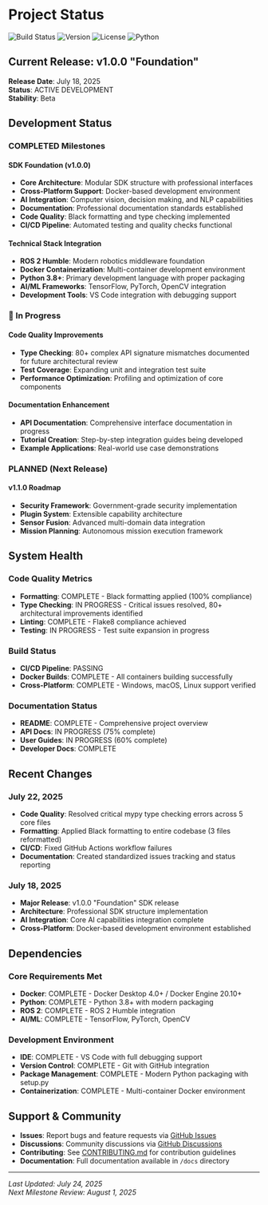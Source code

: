 # Project Status

<!-- DEVTEAM: This file tracks current development status - maintain professional tone without decorative elements -->

![Build Status](https://img.shields.io/github/actions/workflow/status/constellation-overwatch/constellation-overwatch/ci.yml?branch=main)
![Version](https://img.shields.io/badge/version-1.0.0-blue)
![License](https://img.shields.io/badge/license-MIT-green)
![Python](https://img.shields.io/badge/python-3.8%2B-blue)

## Current Release: v1.0.0 "Foundation"

**Release Date**: July 18, 2025  
**Status**: ACTIVE DEVELOPMENT  
**Stability**: Beta  

## Development Status

### COMPLETED Milestones

#### SDK Foundation (v1.0.0)
- **Core Architecture**: Modular SDK structure with professional interfaces
- **Cross-Platform Support**: Docker-based development environment  
- **AI Integration**: Computer vision, decision making, and NLP capabilities
- **Documentation**: Professional documentation standards established
- **Code Quality**: Black formatting and type checking implemented
- **CI/CD Pipeline**: Automated testing and quality checks functional

#### Technical Stack Integration
- **ROS 2 Humble**: Modern robotics middleware foundation
- **Docker Containerization**: Multi-container development environment
- **Python 3.8+**: Primary development language with proper packaging
- **AI/ML Frameworks**: TensorFlow, PyTorch, OpenCV integration
- **Development Tools**: VS Code integration with debugging support

### 🔄 In Progress

#### Code Quality Improvements
- **Type Checking**: 80+ complex API signature mismatches documented for future architectural review
- **Test Coverage**: Expanding unit and integration test suite
- **Performance Optimization**: Profiling and optimization of core components

#### Documentation Enhancement  
- **API Documentation**: Comprehensive interface documentation in progress
- **Tutorial Creation**: Step-by-step integration guides being developed
- **Example Applications**: Real-world use case demonstrations

### PLANNED (Next Release)

#### v1.1.0 Roadmap
- **Security Framework**: Government-grade security implementation
- **Plugin System**: Extensible capability architecture
- **Sensor Fusion**: Advanced multi-domain data integration
- **Mission Planning**: Autonomous mission execution framework

## System Health

<!-- DEVTEAM: This section covers system health metrics - use professional status indicators -->

### Code Quality Metrics
- **Formatting**: COMPLETE - Black formatting applied (100% compliance)
- **Type Checking**: IN PROGRESS - Critical issues resolved, 80+ architectural improvements identified  
- **Linting**: COMPLETE - Flake8 compliance achieved
- **Testing**: IN PROGRESS - Test suite expansion in progress

### Build Status
- **CI/CD Pipeline**: PASSING
- **Docker Builds**: COMPLETE - All containers building successfully
- **Cross-Platform**: COMPLETE - Windows, macOS, Linux support verified

### Documentation Status
- **README**: COMPLETE - Comprehensive project overview
- **API Docs**: IN PROGRESS (75% complete)
- **User Guides**: IN PROGRESS (60% complete)
- **Developer Docs**: COMPLETE

## Recent Changes

<!-- DEVTEAM: This section covers recent development changes - maintain chronological order -->

### July 22, 2025
- **Code Quality**: Resolved critical mypy type checking errors across 5 core files
- **Formatting**: Applied Black formatting to entire codebase (3 files reformatted)
- **CI/CD**: Fixed GitHub Actions workflow failures
- **Documentation**: Created standardized issues tracking and status reporting

### July 18, 2025  
- **Major Release**: v1.0.0 "Foundation" SDK release
- **Architecture**: Professional SDK structure implementation
- **AI Integration**: Core AI capabilities integration complete
- **Cross-Platform**: Docker-based development environment established

## Dependencies

<!-- DEVTEAM: This section covers technical dependencies - use standard status indicators -->

### Core Requirements Met
- **Docker**: COMPLETE - Docker Desktop 4.0+ / Docker Engine 20.10+
- **Python**: COMPLETE - Python 3.8+ with modern packaging
- **ROS 2**: COMPLETE - ROS 2 Humble integration
- **AI/ML**: COMPLETE - TensorFlow, PyTorch, OpenCV

### Development Environment
- **IDE**: COMPLETE - VS Code with full debugging support
- **Version Control**: COMPLETE - Git with GitHub integration
- **Package Management**: COMPLETE - Modern Python packaging with setup.py
- **Containerization**: COMPLETE - Multi-container Docker environment

## Support & Community

- **Issues**: Report bugs and feature requests via [GitHub Issues](https://github.com/constellation-overwatch/constellation-overwatch/issues)
- **Discussions**: Community discussions via [GitHub Discussions](https://github.com/constellation-overwatch/constellation-overwatch/discussions)  
- **Contributing**: See [CONTRIBUTING.md](CONTRIBUTING.md) for contribution guidelines
- **Documentation**: Full documentation available in `/docs` directory

---

*Last Updated: July 24, 2025*  
*Next Milestone Review: August 1, 2025*

